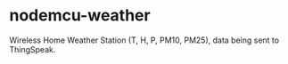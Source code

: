 # nodemcu-weather
Wireless Home Weather Station (T, H, P, PM10, PM25), data being sent to ThingSpeak.
